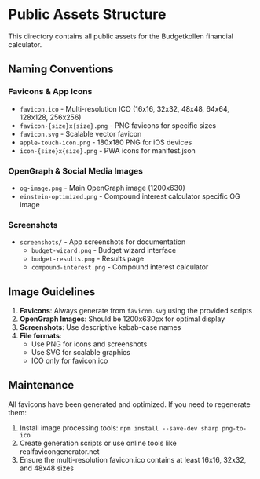 # Public Assets Structure

This directory contains all public assets for the Budgetkollen financial calculator.

## Naming Conventions

### Favicons & App Icons
- `favicon.ico` - Multi-resolution ICO (16x16, 32x32, 48x48, 64x64, 128x128, 256x256)
- `favicon-{size}x{size}.png` - PNG favicons for specific sizes
- `favicon.svg` - Scalable vector favicon
- `apple-touch-icon.png` - 180x180 PNG for iOS devices
- `icon-{size}x{size}.png` - PWA icons for manifest.json

### OpenGraph & Social Media Images
- `og-image.png` - Main OpenGraph image (1200x630)
- `einstein-optimized.png` - Compound interest calculator specific OG image

### Screenshots
- `screenshots/` - App screenshots for documentation
  - `budget-wizard.png` - Budget wizard interface
  - `budget-results.png` - Results page
  - `compound-interest.png` - Compound interest calculator

## Image Guidelines

1. **Favicons**: Always generate from `favicon.svg` using the provided scripts
2. **OpenGraph Images**: Should be 1200x630px for optimal display
3. **Screenshots**: Use descriptive kebab-case names
4. **File formats**: 
   - Use PNG for icons and screenshots
   - Use SVG for scalable graphics
   - ICO only for favicon.ico

## Maintenance

All favicons have been generated and optimized. If you need to regenerate them:
1. Install image processing tools: `npm install --save-dev sharp png-to-ico`
2. Create generation scripts or use online tools like realfavicongenerator.net
3. Ensure the multi-resolution favicon.ico contains at least 16x16, 32x32, and 48x48 sizes